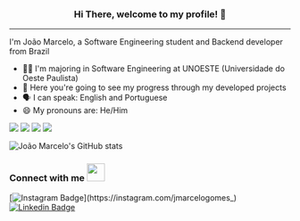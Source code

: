 
<h3 align="center"> Hi There, welcome to my profile! 👋 </h3>
<hr/>
<p> I'm João Marcelo, a Software Engineering student and Backend developer from Brazil </p>

- 🧑‍🎓 I'm majoring in Software Engineering at UNOESTE (Universidade do Oeste Paulista)
- 👊 Here you're going to see my progress through my developed projects
- 🗣️ I can speak: English and Portuguese
- 😄 My pronouns are: He/Him
 <p>  <img src="https://img.shields.io/badge/php-%23777BB4.svg?style=for-the-badge&logo=php&logoColor=white"/> <img src="https://img.shields.io/badge/mysql-%2300f.svg?style=for-the-badge&logo=mysql&logoColor=white"/> <img src="https://img.shields.io/badge/TypeScript-007ACC?style=for-the-badge&logo=typescript&logoColor=white" /> <img src="https://img.shields.io/badge/jquery-%230769AD.svg?style=for-the-badge&logo=jquery&logoColor=white"/> <img src"https://img.shields.io/badge/html5-%23E34F26.svg?style=for-the-badge&logo=html5&logoColor=white"/> </p> 

![João Marcelo's GitHub stats](https://github-readme-stats.vercel.app/api?username=joaomarcelogomes&show_icons=true&theme=midnight-purple&hide_border=true)

  <h3>Connect with me <img src="https://raw.githubusercontent.com/TheDudeThatCode/TheDudeThatCode/master/Assets/Handshake.gif" height="32px"/> </h3>
 
 [![Instagram Badge](https://img.shields.io/badge/Instagram-E4405F?style=for-the-badge&logo=instagram&logoColor=white&link=https://instagram.com/jmarcelogomes_)](https://instagram.com/jmarcelogomes_)
[![Linkedin Badge](https://img.shields.io/badge/LinkedIn-0077B5?style=for-the-badge&logo=linkedin&logoColor=white&link=https://linkedin.com/in/joaomarcelosgomes)](https://linkedin.com/in/joaomarcelosgomes)


